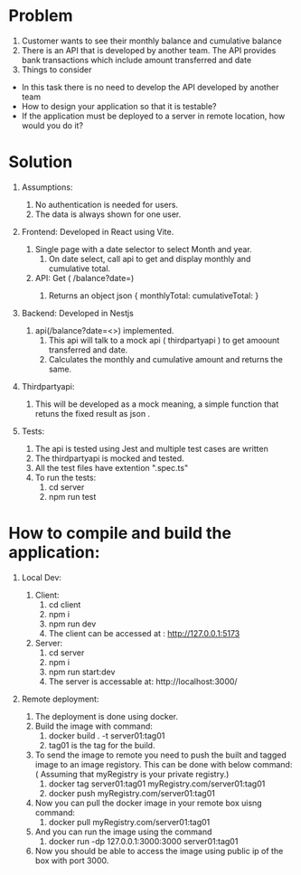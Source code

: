 # Problem
1. Customer wants to see their monthly balance and cumulative balance
2. There is an API that is developed by another team. The API provides bank transactions which include amount transferred and date
3. Things to consider
* In this task there is no need to develop the API developed by another team
* How to design your application so that it is testable?
* If the application must be deployed to a server in remote location, how would you do it?


# Solution
1. Assumptions:
   1. No authentication is needed for users.
   2. The data is always shown for one user.
2. Frontend: Developed in React using Vite.
   1. Single page with a date selector to select Month and year.
      1. On date select, call api to get and display monthly and cumulative total.
   2. API: Get ( /balance?date=<the date to show balance>)
      1. Returns an object json {
            monthlyTotal: <MonthlyTotal here>
            cumulativeTotal: <Cumulative Total here>
        }
3. Backend: Developed in Nestjs
   1. api(/balance?date=<>) implemented.
      1. This api will talk to a mock api ( thirdpartyapi ) to get amoount transferred and date.
      2. Calculates the monthly and cumulative amount and returns the same.

4. Thirdpartyapi:
   1. This will be developed as a mock meaning, a simple function that retuns the fixed result as json .

5. Tests:
   1. The api is tested using Jest and multiple test cases are written
   2. The thirdpartyapi is mocked and tested.
   3. All the test files have extention ".spec.ts"
   4. To run the tests:
      1. cd server
      2. npm run test


# How to compile and build the application:
1. Local Dev:
   1. Client:
      1. cd client
      2. npm i
      3. npm run dev
      4. The client can be accessed at : http://127.0.0.1:5173
   2. Server:
      1. cd server
      2. npm i
      3. npm run start:dev
      4. The server is accessable at: http://localhost:3000/

2. Remote deployment:
   1. The deployment is done using docker.
   2. Build the image with command: 
      1. docker build . -t server01:tag01
      2. tag01 is the tag for the build.
   3. To send the image to remote you need to push the built and tagged image to an image registory. This can be done with below command: ( Assuming that myRegistry is your private registry.)
      1. docker tag server01:tag01 myRegistry.com/server01:tag01
      2. docker push myRegistry.com/server01:tag01
   4. Now you can pull the docker image in your remote box uisng command:
      1. docker pull myRegistry.com/server01:tag01
   5. And you can run the image using the command
      1. docker run -dp 127.0.0.1:3000:3000 server01:tag01
   6. Now you should be able to access the image using public ip of the box with port 3000.